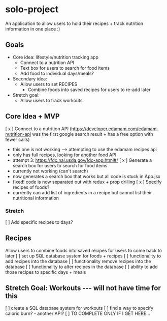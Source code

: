 # solo-project
An application to allow users to hold their recipes + track nutrition information in one place :)

## Goals
- Core idea: lifestyle/nutrition tracking app
    - Connect to a nutrition API
    - Text box for users to search for food items
    - Add food to individual days/meals?
- Secondary idea:
    - Allow users to set RECIPES
        - Combine foods into saved recipes for users to re-add later
- Stretch goal:
    - Allow users to track workouts

## Core Idea + MVP
[ x ] Connect to a nutrition API (https://developer.edamam.com/edamam-nutrition-api was the first google search result + has a free option with fewer calls)
- this one is not working --> attempting to use the edamam recipes api
- only has full recipes, looking for another food API
- attempt 3: https://fdc.nal.usda.gov/fdc-app.html#/ 
[ x ] Generate a search box for users to search for food items
- currently not working (can't search)
- now generates a search box that works but all code is stuck in App.jsx
- fixed! code is now separated out with redux + prop drilling
[ x ] Specify recipes of foods?
- currently can add list of ingredients in a recipe but cannot list their nutritional information
### Stretch
[ ] Add specific recipes to days?

## Recipes
Allow users to combine foods into saved recipes for users to come back to later
[ ] set up SQL database system for foods + recipes
[ ] functionality to add recipes into the database
[ ] functionality remove recipes into the database
[ ] functionality to alter recipes in the database
[ ] ability to add those recipes to specific days + meals

## Stretch Goal: Workouts --- will not have time for this
[ ] create a SQL database system for workouts
[ ] find a way to specify caloric burn? - another API?
[ ] TO COMPLETE ONLY IF I GET HERE... 